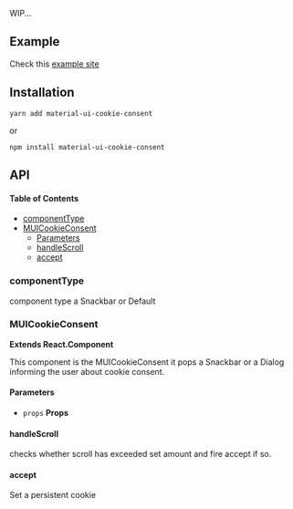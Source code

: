 WIP...

## Example

Check this [example site](https://material-ui-cookie-consent.origen.studio)

## Installation

```
yarn add material-ui-cookie-consent
```
or
````
npm install material-ui-cookie-consent
````

## API

<!-- Generated by documentation.js. Update this documentation by updating the source code. -->

#### Table of Contents

-   [componentType](#componenttype)
-   [MUICookieConsent](#muicookieconsent)
    -   [Parameters](#parameters)
    -   [handleScroll](#handlescroll)
    -   [accept](#accept)

### componentType

component type a Snackbar or Default

### MUICookieConsent

**Extends React.Component**

This component is the MUICookieConsent it pops a Snackbar or a Dialog informing the user about cookie consent.

#### Parameters

-   `props` **Props** 

#### handleScroll

checks whether scroll has exceeded set amount and fire accept if so.

#### accept

Set a persistent cookie
